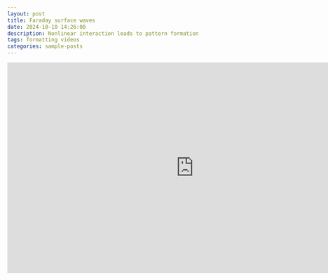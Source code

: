 ```yaml
---
layout: post
title: Faraday surface waves
date: 2024-10-10 14:26:00
description: Nonlinear interaction leads to pattern formation
tags: formatting videos
categories: sample-posts
---
```


<iframe width="850" height="480" src="https://www.youtube.com/embed/huc-Eri5kQ4" title="Washing machine waves" frameborder="0" allow="accelerometer; autoplay; clipboard-write; encrypted-media; gyroscope; picture-in-picture; web-share" referrerpolicy="strict-origin-when-cross-origin" allowfullscreen></iframe>
